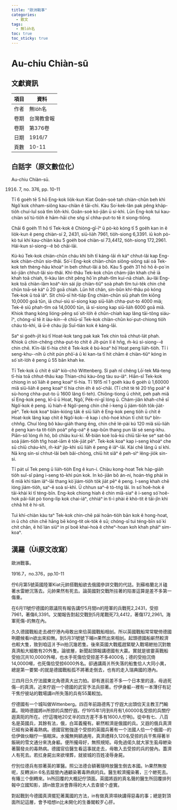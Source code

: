 ```yaml
---
title: "歐洲戰事"
categories:
  - 散文
tags:
  - 無lo̍h名
toc: true
toc_sticky: true
---
```


# Au-chiu Chiàn-sū

## 文獻資訊

| 項目 | 資料 |
|---|---|
| 作者 | 無lo̍h名 |
| 卷期 | 台灣教會報 |
| 卷期 | 第376卷 |
| 日期 | 1916/7 |
| 頁數 | 10-11 |

## 白話字（原文數位化）

Au-chiu Chiàn-sū.

1916. 7, no. 376, pp. 10-11

Tī 6 goe̍h tē 5 hō Eng-kok lio̍k-kun Kiat Goân-soè tah chiàn-chûn beh khì Ngô͘ kok chham-siông kau-chiàn ê tāi-chì. Kàu So͘-kek-lân pak pêng kha̍p-tio̍h chuí-luî soà tîm lo̍h-khì. Goân-soè kó-jiân ū sí-khì. Lūn Eng-kok tuì kau-chiàn só͘ tú-tio̍h ê hām-hāi che sǹg sī chha-put-to tē it siong-tiōng.

Chāi 6 goe̍h 11 hō tī Tek-kok ê Chiòng-gī-īⁿ ū pò-kò kóng tī 5 goe̍h kan in ê lio̍k-kun ê peng chiàn-sí 2, 2431, siū-lia̍h 7961, tio̍h-siong 6,3391. iū koh pò-kò tuì khí kau-chiàn kàu 5 goe̍h boé chiàn-sí 73,4412, tio̍h-siong 172,2961. Hái-kun sí-siong--ê bô chāi-lāi.

Kú-kú Tek-kok chián-chûn cháu khì bih tī káng-lāi m̄ káⁿ chhut-lâi kap Eng-kok chiàn-chûn sio-thâi. Só͘-í Eng-kok chiàn-chûn siông-siông sái oá Tek-kok teh thèng-hāu khoàⁿ in beh chhut-lâi á bô. Kàu 5 goe̍h 31 hō hō ē-po͘ in kó-jiân chhut-lâi sio-thâi. Khí-thâu Tek-kok chûn chám-jiân khah chē iā khah toā chiah, tì-kàu lán chit pêng hō͘ in phah-tîm kuí-nā chiah. āu-lâi Eng-kok toā chiàn-lām koáⁿ-kín sái ji̍p chiàn-tiûⁿ soà phah tîm tuì-te̍k chin chē chûn toā-sè káⁿ ū 20 goā chiah. Lūn hit chân, sin-bûn khí-thâu pò kóng Tek-kok ū toā iâⁿ. Si̍t chiū-sī hit-tia̍p Eng chiàn-chûn siū phah tîm kiōng 10,0000 goā tūn, iā chuí-siú sí-siong kap siū-lia̍h chha-put-to 4000 miâ; Tek-ê siū phah-tîm oá 14,0000 tūn, iā sí-siong kap siū-lia̍h 6000 goā miâ. Khiok thang kóng lióng-pêng só͘ sit-lo̍h ê chûn-chiah kap lâng tāi-tông siáu-īⁿ, chóng-sī tē it iàu-kín--ê chiū-sī Tek-kok chiàn-chûn ko͘-put-chiong tio̍h cháu tò-khì, iā ū-ê cháu ji̍p Suī-tián kok ê káng-lāi.

Saⁿ sì goe̍h-ji̍t kú tī Hoat-kok tang pak kak Tek chin toā chhut-la̍t phah. Khiok ū chìn-chêng chha-put-to chi̍t ê Ji̍t-pún lí ê hn̄g, m̄-kú sí-siong--ê chin chē. Kīn-lâi tī-hia chi̍t ê Tek-kok ê bú-koaⁿ hō͘ Hoat peng lia̍h-tio̍h. Tī i seng-khu--ni̍h ū chi̍t pún phō͘-á ū kì kan-ta tī hit chām ê chiàn-tiûⁿ kóng in só͘ sit-lo̍h ê peng ū 55 bān khah ke.

Tī Tek-kok ū chi̍t ê siâⁿ kiò-chò Wittenberg. Sì pah nî chêng Lō͘-tek Má-teng tī-hia toā chhut-thâu kap Thian-chú kàu-ông tàu su-iâⁿ. Hiān-sî Tek-kok chiong in só͘ lia̍h ê peng koaiⁿ tī-hia. Tī 1915 nî 1 goe̍h kàu 6 goe̍h ū 1,60000 miâ siū-lia̍h ê peng koaiⁿ tī hia chin e̍h ê só͘-chāi. (Tī chit tè tē 20 tn̄g poàⁿ ê sù-hong chha-put-to ū 1600 lâng tī-teh). Chiông-tiong ū chhit, peh pah miâ sī Eng-kok peng, kî-û ū Hoat, Ngô͘, Pe̍k-ní-gī lóng ū. Chám-jiân khah-chē sī Ngô͘-kok ê peng. iū hiah-ê Ngô͘-peng chin chē í-keng ū jiám-tio̍h to̍k-jia̍t-pēⁿ. Tek-kok koaⁿ bián-kióng ta̍k ê siū lia̍h ê Eng-kok peng tio̍h ū chi̍t ê Hoat-kok lâng kap chi̍t ê Ngô͘-kok--ê kap i chò-hoé khùn tī chi̍t tiuⁿ bîn-chhn̂g. Chuí lóng bô kàu-gia̍h thang ēng, chin chē lé-pài kú 120 miâ siū-lia̍h ê peng kan-ta tit-tio̍h poàⁿ pn̄g-oáⁿ ê sap-bûn thang pun lâi sé seng-khu. Piān-só͘ lóng m̄ hó, bô chiàu kui-kí. M̄-bián koè loā-kú chiū tāi-ke seⁿ sat-bó soà jiám-tio̍h tn̂g hoat-iām ê to̍k-jia̍t pēⁿ. Tek-kok koaⁿ kap i-seng khoàⁿ che sū chiū cháu-khì, m̄-káⁿ ji̍p-khì siū lia̍h ê peng ê iâⁿ-lāi. Kài chē lâng ū sí khì. Nā kng sin-si chhut-lâi beh bâi-chòng, chiū hit siâⁿ ê peh-sìⁿ lêng-jio̍k sin-si.

Tī pa̍t uī Tek peng ū lia̍h-tio̍h Eng ê kun-i. Chiàu kong-hoat Tek ha̍p-gia̍h tio̍h suî-sî pàng i-seng tò-khì pún kok. In kó-jiân bô án-ni, hoán-tńg phài in 6 miâ khì tiàm iâⁿ-lāi thang kò͘ jiám-tio̍h to̍k jia̍t pēⁿ ê peng. I-seng khah chē lóng jiám-tio̍h, saⁿ-ê soà sí-khì. Ū chhun saⁿ-ê tò-tńg lâi. In só͘ hoê-hok ê tāi-khài kì tī téng-bīn. Eng-kok chiong hiah ê chin miâ-siaⁿ ê i-seng só͘ hoê-hok pâi-lia̍t pò tiong-li̍p kok chai-iáⁿ, chhiáⁿ in tì-ì phài ē khò-tit ê tāi-jîn khì chhâ hit ê hi-si̍t.

Tuì khí-chiàn kàu taⁿ Tek-kok chin-chē pái hoān-tio̍h bān kok ê hong-hoat, in ū chò chin chē hāng bē kóng-tit ok-to̍k ê sū; chóng-sī tuì téng-bīn só͘ kì chit chân, ē hō͘ lán siūⁿ in pí boē khai-hoà ê chheⁿ-hoan koh khah pháiⁿ sim-koaⁿ.

## 漢羅（Ùi原文改寫）

歐洲戰事。

1916.7，no.376，pp.10-11

佇6月第5號英國陸軍Kiat元帥搭戰船欲去俄國參詳交戰的代誌。到蘇格蘭北爿磕著水雷紲沉落去。元帥果然有死去。論英國對交戰所拄著的陷害這算是差不多第一傷重。

在6月11號佇德國的眾議院有報告講佇5月間in的陸軍的兵戰死2,2431，受掠7961，著傷6,3391。又閣報告對起交戰到5月尾戰死73,4412，著傷172,2961。海軍死傷-的無在內。

久久德國戰船走去覕佇港內毋敢出來佮英國戰船相刣。所以英國戰船常常駛倚德國咧聽候看in欲出來抑無。到5月31號號下晡in果然出來相刣。起頭德國船嶄然較濟也較大隻，致到咱這爿予in拍沉幾若隻。後來英國大戰艦趕緊駛入戰場紲拍沉對敵真濟船大細敢有20外隻。論彼層，新聞起頭報講德國有大贏。實就是彼霎英戰船受拍沉共10,0000外噸，也水手死傷佮受掠差不多4000名；德的受拍沉倚14,0000噸，也死傷佮受掠6000外名。卻通講兩爿所失落的船隻佮人大同小異，總是第一要緊-的就是德國戰船孤不將著走倒去，也有的走入瑞典國的港內。

三四月日久佇法國東北角德真大出力拍。卻有進前差不多一个日本里的遠，毋過死傷--的真濟。近來佇遐一个德國的武官予法兵掠著。佇伊身軀--裡有一本薄仔有記干焦佇彼站的戰場講in所失落的兵有55萬較加。

佇德國有一个城叫做Wittenberg。四百年前路德馬丁佇遐大出頭佮天主教王鬥輸贏。現時德國將in所掠的兵關佇遐。佇1915年1月到6月有1,60000名受掠的兵關佇遐真阨的所在。(佇這塊地20丈半的四方差不多有1600人佇咧)。從中有七、八百名是英國兵，其餘有法，俄，白耳義攏有。嶄然較濟是俄國的兵。又遐的俄兵真濟已經有染著毒熱病。德國官勉強逐个受掠的英國兵著有一个法國人佮一个俄國--的佮伊做伙睏佇一張眠床。水攏無夠額通用，真濟禮拜久120名受掠的兵干焦得著半飯碗的雪文通分來洗身軀。便所攏毋好，無照規矩。毋免過偌久就大家生虱母紲染著腸發炎的毒熱病。德國官佮醫生看這事就走去，毋敢入去受掠的兵的營內。蓋濟人有死去。若扛身屍出來欲埋葬，就彼城的百姓凌辱身屍。

佇別位德兵有掠著英的軍醫。照公法德合額著隨時放醫生倒去本國。In果然無按呢，反轉派in 6名去踮營內通顧染著毒熱病的兵。醫生較濟攏染著，三个紲死去。有賰三个倒轉來。In所回覆的大概記佇頂面。英國將遐的真名聲的醫生所回覆排列報中立國知影，請in致意派會靠得的大人去查彼个虛實。

對起戰到今德國真濟擺犯著萬國的方法，in有做真濟項袂講得惡毒的事；總是對頂面所記這層，會予咱想in比未開化的生番閣較歹心肝。
